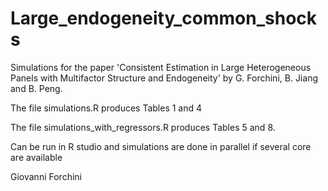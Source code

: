 # Large_endogeneity_common_shocks
Simulations for the paper 'Consistent Estimation in Large Heterogeneous Panels with Multifactor Structure and Endogeneity'
by G. Forchini, B. Jiang and B. Peng.

The file simulations.R produces Tables 1 and 4

The file simulations_with_regressors.R  produces Tables 5 and 8.

Can be run in R studio and simulations are done in parallel if several core are available

Giovanni Forchini
